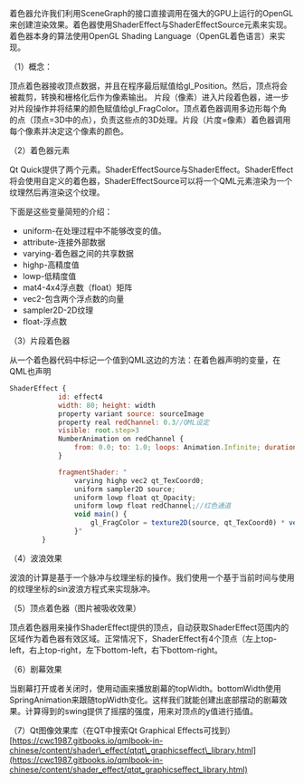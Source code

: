 着色器允许我们利用SceneGraph的接口直接调用在强大的GPU上运行的OpenGL来创建渲染效果。着色器使用ShaderEffect与ShaderEffectSource元素来实现。着色器本身的算法使用OpenGL Shading Language（OpenGL着色语言）来实现。

（1）概念：

顶点着色器接收顶点数据，并且在程序最后赋值给gl\_Position。然后，顶点将会被裁剪，转换和栅格化后作为像素输出。 片段（像素）进入片段着色器，进一步对片段操作并将结果的颜色赋值给gl\_FragColor。顶点着色器调用多边形每个角的点（顶点=3D中的点），负责这些点的3D处理。片段（片度=像素）着色器调用每个像素并决定这个像素的颜色。

（2）着色器元素

Qt Quick提供了两个元素。ShaderEffectSource与ShaderEffect。ShaderEffect将会使用自定义的着色器，ShaderEffectSource可以将一个QML元素渲染为一个纹理然后再渲染这个纹理。

下面是这些变量简短的介绍：

* uniform-在处理过程中不能够改变的值。
* attribute-连接外部数据
* varying-着色器之间的共享数据
* highp-高精度值
* lowp-低精度值
* mat4-4x4浮点数（float）矩阵
* vec2-包含两个浮点数的向量
* sampler2D-2D纹理
* float-浮点数

（3）片段着色器

 从一个着色器代码中标记一个值到QML这边的方法：在着色器声明的变量，在QML也声明

```js
ShaderEffect {
            id: effect4
            width: 80; height: width
            property variant source: sourceImage
            property real redChannel: 0.3//QML设定
            visible: root.step>3
            NumberAnimation on redChannel {
                from: 0.0; to: 1.0; loops: Animation.Infinite; duration: 4000
            }

            fragmentShader: "
                varying highp vec2 qt_TexCoord0;
                uniform sampler2D source;
                uniform lowp float qt_Opacity;
                uniform lowp float redChannel;//红色通道 
                void main() {
                    gl_FragColor = texture2D(source, qt_TexCoord0) * vec4(redChannel, 1.0, 1.0, 1.0) * qt_Opacity;
                }"
        }
```

（4）波浪效果

波浪的计算是基于一个脉冲与纹理坐标的操作。我们使用一个基于当前时间与使用的纹理坐标的sin波浪方程式来实现脉冲。

（5）顶点着色器（图片被吸收效果）

顶点着色器用来操作ShaderEffect提供的顶点，自动获取ShaderEffect范围内的区域作为着色器有效区域。正常情况下，ShaderEffect有4个顶点（左上top-left，右上top-right，左下bottom-left，右下bottom-right。

（6）剧幕效果

当剧幕打开或者关闭时，使用动画来播放剧幕的topWidth。bottomWidth使用SpringAnimation来跟随topWidth变化。这样我们就能创建出底部摆动的剧幕效果。计算得到的swing提供了摇摆的强度，用来对顶点的y值进行插值。

（7）Qt图像效果库（在QT中搜索Qt Graphical Effects可找到）
[https://cwc1987.gitbooks.io/qmlbook-in-chinese/content/shader\_effect/qtqt\_graphicseffect\_library.html](https://cwc1987.gitbooks.io/qmlbook-in-chinese/content/shader_effect/qtqt_graphicseffect_library.html)
